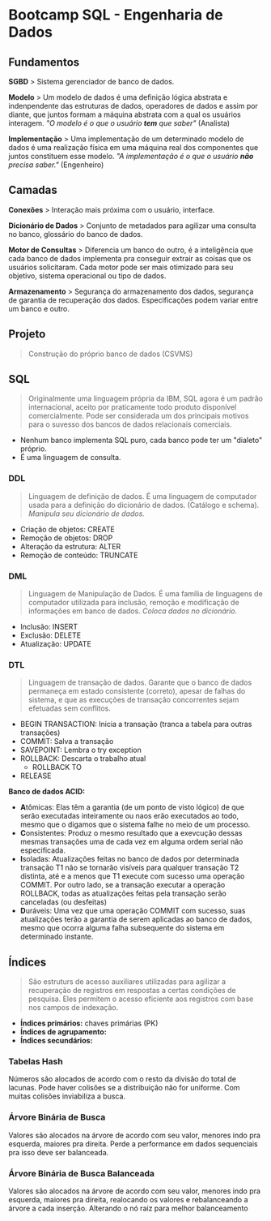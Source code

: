 # Bootcamp SQL - Engenharia de Dados

## Fundamentos

**SGBD** > Sistema gerenciador de banco de dados.

**Modelo** > Um modelo de dados é uma definição lógica abstrata e indenpendente das estruturas de dados, operadores de dados e assim por diante, que juntos formam a máquina abstrata com a qual os usuários interagem. *"O modelo é o que o usuário **tem** que saber"* (Analista)

**Implementação** > Uma implementação de um determinado modelo de dados é uma realização física em uma máquina real dos componentes que juntos constituem esse modelo. *"A implementação é o que o usuário **não** precisa saber."* (Engenheiro)

## Camadas

**Conexões** > Interação mais próxima com o usuário, interface.

**Dicionário de Dados** > Conjunto de metadados para agilizar uma consulta no banco, glossário do banco de dados.

**Motor de Consultas** > Diferencia um banco do outro, é a inteligência que cada banco de dados implementa pra conseguir extrair as coisas que os usuários solicitaram. Cada motor pode ser mais otimizado para seu objetivo, sistema operacional ou tipo de dados.

**Armazenamento** > Segurança do armazenamento dos dados, segurança de garantia de recuperação dos dados. Especificações podem variar entre um banco e outro.

## Projeto
> Construção do próprio banco de dados (CSVMS)

## SQL
> Originalmente uma linguagem própria da IBM, SQL agora é um padrão internacional, aceito por praticamente todo produto disponível comercialmente. Pode ser considerada um dos principais motivos para o suvesso dos bancos de dados relacionais comerciais.
- Nenhum banco implementa SQL puro, cada banco pode ter um "dialeto" próprio.
- É uma linguagem de consulta.

### DDL
> Linguagem de definição de dados. É uma linguagem de computador usada para a definição do dicionário de dados. (Catálogo e schema).
> *Manipula seu dicionário de dados.*

- Criação de objetos: CREATE
- Remoção de objetos: DROP
- Alteração da estrutura: ALTER
- Remoção de conteúdo: TRUNCATE

### DML
> Linguagem de Manipulação de Dados. É uma família de linguagens de computador utilizada para inclusão, remoção e modificação de informações em banco de dados.
> *Coloca dados no dicionário.*

- Inclusão: INSERT
- Exclusão: DELETE
- Atualização: UPDATE

### DTL
> Linguagem de transação de dados. Garante que o banco de dados permaneça em estado consistente (correto), apesar de falhas do sistema, e que as execuções de transação concorrentes sejam efetuadas sem conflitos.

- BEGIN TRANSACTION: Inicia a transação (tranca a tabela para outras transações)
- COMMIT: Salva a transação
- SAVEPOINT: Lembra o try exception
- ROLLBACK: Descarta o trabalho atual
  - ROLLBACK TO
- RELEASE

**Banco de dados ACID:** 
- **A**tômicas: Elas têm a garantia (de um ponto de visto lógico) de que serão executadas inteiramente ou naos erão executados ao todo, mesmo que o digamos que o sistema falhe no meio de um processo.
- **C**onsistentes: Produz o mesmo resultado que a exevcução dessas mesmas transações uma de cada vez em alguma ordem serial não especificada.
- **I**soladas: Atualizações feitas no banco de dados por determinada transação T1 não se tornarão visíveis para qualquer transação T2 distinta, até e a menos que T1 execute com sucesso uma operação COMMIT. Por outro lado, se a transação executar a operação ROLLBACK, todas as atualizações feitas pela transação serão canceladas (ou desfeitas)
- **D**uráveis: Uma vez que uma operação COMMIT com sucesso, suas atualizações terão a garantia de serem aplicadas ao banco de dados, mesmo que ocorra alguma falha subsequente do sistema em determinado instante.

## Índices
> São estruturs de acesso auxiliares utilizadas para agilizar a recuperação de registros em respostas a certas condições de pesquisa. Eles permitem o acesso eficiente aos registros com base nos campos de indexação.

- **Índices primários:** chaves primárias (PK)
- **Índices de agrupamento:** 
- **Índices secundários:**
 
 ### Tabelas Hash
 Números são alocados de acordo com o resto da divisão do total de lacunas. Pode haver colisões se a distribuição não for uniforme. Com muitas colisões inviabiliza a busca.

 ### Árvore Binária de Busca
 Valores são alocados na árvore de acordo com seu valor, menores indo pra esquerda, maiores pra direita. Perde a performance em dados sequenciais pra isso deve ser balanceada.

### Árvore Binária de Busca Balanceada
 Valores são alocados na árvore de acordo com seu valor, menores indo pra esquerda, maiores pra direita, realocando os valores e rebalanceando a árvore a cada inserção. Alterando o nó raiz para melhor balanceamento




